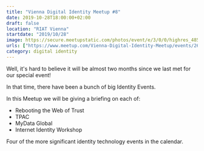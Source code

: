 ```yaml
---
title: "Vienna Digital Identity Meetup #8"
date: 2019-10-28T18:00:00+02:00
draft: false
location: "RIAT Vienna"
startdate: "2019/10/28"
image: https://secure.meetupstatic.com/photos/event/e/3/0/0/highres_485638112.jpeg
urls: ["https://www.meetup.com/Vienna-Digital-Identity-Meetup/events/265564794/"]
category: digital identity
---
```


Well, it's hard to believe it will be almost two months since we last met for our special event!

In that time, there have been a bunch of big Identity Events.

In this Meetup we will be giving a briefing on each of:

- Rebooting the Web of Trust
- TPAC
- MyData Global
- Internet Identity Workshop

Four of the more significant identity technology events in the calendar.
